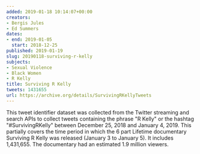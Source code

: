 ```yaml
---
added: 2019-01-18 10:14:07+00:00
creators:
- Bergis Jules
- Ed Summers
dates:
- end: 2019-01-05
  start: 2018-12-25
published: 2019-01-19
slug: 20190118-surviving-r-kelly
subjects:
- Sexual Violence
- Black Women
- R Kelly
title: Surviving R Kelly
tweets: 1431655
url: https://archive.org/details/SurvivingRKellyTweets
---
```


This tweet identifier dataset was collected from the Twitter streaming and search APIs to collect tweets containing the phrase "R Kelly" or the hashtag "#SurvivingRKelly" between December 25, 2018 and January 4, 2019. This partially covers the time period in which the 6 part Lifetime documentary Surviving R Kelly was released (January 3 to January 5). It includes 1,431,655. The documentary had an estimated 1.9 million viewers.
